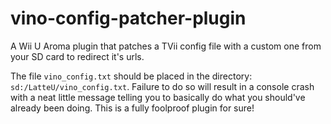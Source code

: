 # vino-config-patcher-plugin
A Wii U Aroma plugin that patches a TVii config file with a custom one from your SD card to redirect it's urls.

The file `vino_config.txt` should be placed in the directory: `sd:/LatteU/vino_config.txt`. Failure to do so will result in a console crash with a neat little message telling you to basically do what you should've already been doing. This is a fully foolproof plugin for sure!
